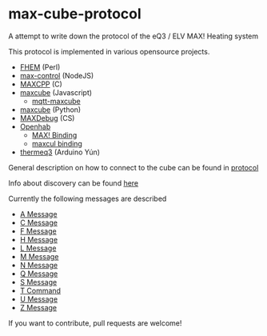 max-cube-protocol
=================

A attempt to write down the protocol of the eQ3 / ELV MAX! Heating system

This protocol is implemented in various opensource projects.

* [FHEM](http://fhem.de/) (Perl)
* [max-control](https://github.com/georg90/max-control) (NodeJS)
* [MAXCPP](https://github.com/KnuthLohse/MAXCPP) (C)
* [maxcube](https://github.com/ivesdebruycker/maxcube) (Javascript)
	* [mqtt-maxcube](https://github.com/leachj/mqtt-maxcube)
* [maxcube](https://github.com/aleszoulek/maxcube) (Python)
* [MAXDebug](https://github.com/bietiekay/hacs/tree/master/tools/MAXDebug) (CS)
* [Openhab](http://openhab.org/)
	* [MAX! Binding](https://github.com/openhab/openhab2/tree/master/addons/binding/org.openhab.binding.max)
	* [maxcul binding](https://github.com/openhab/openhab/tree/master/bundles/binding/org.openhab.binding.maxcul)
* [thermeq3](https://github.com/autopower/thermeq3) (Arduino Yún)

General description on how to connect to the cube can be found in [protocol](protocol.md)

Info about discovery can be found  [here](Cube_Discovery.md)

Currently the following messages are described
* [A Message](A-Message.md)
* [C Message](C-Message.md)
* [F Message](F-Message.md) 
* [H Message](H-Message.md) 
* [L Message](L-Message.md)
* [M Message](M-Message.md)
* [N Message](N-Message.md)
* [Q Message](Q-Message.md)
* [S Message](S-Message.md)
* [T Command](T-Command.md)
* [U Message](U-Message.md)
* [Z Message](Z-Message.md)

If you want to contribute, pull requests are welcome!
